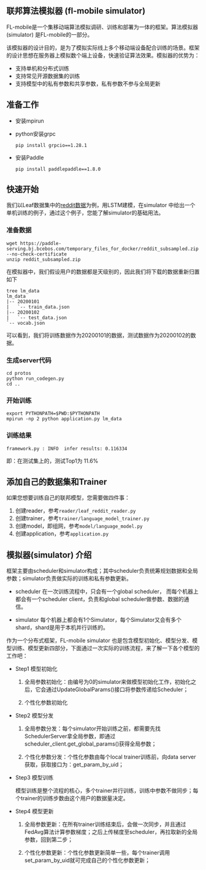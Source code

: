
## 联邦算法模拟器 (fl-mobile simulator)

FL-mobile是一个集移动端算法模拟调研、训练和部署为一体的框架。算法模拟器 (simulator) 是FL-mobile的一部分。

该模拟器的设计目的，是为了模拟实际线上多个移动端设备配合训练的场景。框架的设计思想在服务器上模拟数个端上设备，快速验证算法效果。模拟器的优势为：

- 支持单机和分布式训练
- 支持常见开源数据集的训练
- 支持模型中的私有参数和共享参数，私有参数不参与全局更新

## 准备工作

- 安装mpirun

- python安装grpc
    ```shell
    pip install grpcio==1.28.1
    ```
    
- 安装Paddle

    ```shell
    pip install paddlepaddle==1.8.0
    ```

    

## 快速开始

我们以Leaf数据集中的[reddit数据](https://github.com/TalwalkarLab/leaf/tree/master/data/reddit)为例，用LSTM建模，在simulator
中给出一个单机训练的例子，通过这个例子，您能了解simulator的基础用法。

### 准备数据

```
wget https://paddle-serving.bj.bcebos.com/temporary_files_for_docker/reddit_subsampled.zip --no-check-certificate
unzip reddit_subsampled.zip
```
在模拟器中，我们假设用户的数据都是天级别的，因此我们将下载的数据重新归置如下

```
tree lm_data
lm_data
|-- 20200101
|   `-- train_data.json
|-- 20200102
|   `-- test_data.json
`-- vocab.json
```
可以看到，我们将训练数据作为20200101的数据，测试数据作为20200102的数据。

### 生成server代码

```
cd protos
python run_codegen.py
cd ..
```

### 开始训练

```shell
export PYTHONPATH=$PWD:$PYTHONPATH
mpirun -np 2 python application.py lm_data
```

### 训练结果

```shell
framework.py : INFO  infer results: 0.116334
```

即：在测试集上的，测试Top1为 11.6% 

## 添加自己的数据集和Trainer

如果您想要训练自己的联邦模型，您需要做四件事：

1. 创建reader，参考`reader/leaf_reddit_reader.py`
2. 创建trainer，参考`trainer/language_model_trainer.py`
3. 创建model，即组网，参考`model/language_model.py`
4. 创建application，参考`application.py`

## 模拟器(simulator) 介绍

框架主要由scheduler和simulator构成；其中scheduler负责统筹规划数据和全局参数；simulator负责做实际的训练和私有参数更新。

- scheduler
在一次训练流程中，只会有一个global scheduler， 而每个机器上都会有一个scheduler client，负责和global scheduler做参数、数据的通信。

- simulator
每个机器上都会有1个Simulator，每个Simulator又会有多个shard，shard是用于本机并行训练的。

作为一个分布式框架，FL-mobile simulator 也是包含模型初始化、模型分发、模型训练、模型更新四部分，下面通过一次实际的训练流程，来了解一下各个模型的工作吧：

- Step1 模型初始化

    1. 全局参数初始化：由编号为0的simulator来做模型初始化工作，初始化之后，它会通过UpdateGlobalParams()接口将参数传递给Scheduler；
    
    2. 个性化参数初始化

- Step2 模型分发

    1. 全局参数分发：每个simulator开始训练之前，都需要先找SchedulerServer拿全局参数，即通过scheduler_client.get_global_params()获得全局参数；

    2. 个性化参数分发：个性化参数由每个local trainer训练前，向data server获取，获取接口为：get_param_by_uid；

- Step3 模型训练

    模型训练是整个流程的核心，多个trainer并行训练，训练中参数不做同步；每个trainer的训练步数由这个用户的数据量决定。

- Step4 模型更新

    1. 全局参数更新：在所有trainer训练结束后，会做一次同步，并且通过FedAvg算法计算参数梯度；之后上传梯度至scheduler，再拉取新的全局参数，回到第二步；
    
    2. 个性化参数更新：个性化参数更新简单一些，每个trainer调用set_param_by_uid就可完成自己的个性化参数更新；
